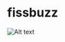 # fissbuzz

![Alt text](https://cloud.githubusercontent.com/assets/3826772/7749361/f0d523ea-ff9a-11e4-9347-800ef5092181.jpg)

